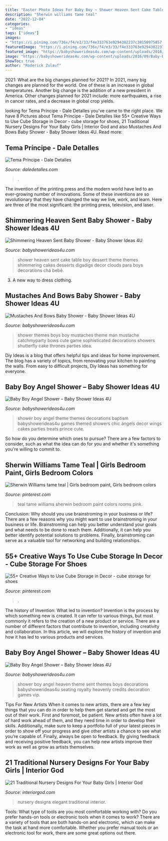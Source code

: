 ```yaml
---
title: "Easter Photo Ideas For Baby Boy ~ Shower Heaven Sent Cake Table Boy Dessert Theme Themes Shimmering Cakes Desserts Digsdigs Decor Clouds Para Boys Decorations Chá Bebê"
description: "Sherwin williams tame teal"
date: "2022-12-04"
categories:
- "ideas"
tags: ["ideas"]
images:
- "https://i.pinimg.com/736x/f4/e3/33/f4e333763e9294382237c38150975857.jpg"
featuredImage: "https://i.pinimg.com/736x/f4/e3/33/f4e333763e9294382237c38150975857.jpg"
featured_image: "https://babyshowerideas4u.com/wp-content/uploads/2016/08/Shimmering-Heaven-Sent-Baby-Shower-Layered-Cake.jpg"
image: "https://babyshowerideas4u.com/wp-content/uploads/2016/09/Baby-Boy-Angel-Shower-Vip-Seating-600x800.jpg"
ShowToc: true
author: "Roderick Zulauf"
---
```



2021: What are the big changes planned for 2021?
In 2021, many big changes are planned for the world. One of these is an increase in global temperatures. Another big change is the addition of a new president in America. Other changes planned for 2021 include: more earthquakes, a rise in cancer rates, and a decrease in global crop yields.

	

		
looking for Tema Príncipe - Dale Detalles you've came to the right place. We have 8 Pictures about Tema Príncipe - Dale Detalles like 55+ Creative Ways to Use Cube Storage in Decor - cube storage for shoes, 21 Traditional Nursery Designs For Your Baby Girls | Interior God and also Mustaches And Bows Baby Shower - Baby Shower Ideas 4U. Read more:
		
    
## Tema Príncipe - Dale Detalles

<img loading=lazy src="https://i0.wp.com/www.daledetalles.com/wp-content/uploads/2016/06/12-5.jpg" onerror="this.onerror=null;this.src='https://tse3.mm.bing.net/th?id=OIP.jIE4PsmSQFtww-imhzR5NgHaJ4&amp;pid=15.1';" alt="Tema Príncipe - Dale Detalles">

_Source: daledetalles.com_

>. 

	

The invention of the printing press and the modern world have led to an ever-growing number of innovations. Some of these inventions are so revolutionary that they have changed the way we live, work, and learn. Here are three of the most significant: the printing press, television, and laser.

    
## Shimmering Heaven Sent Baby Shower - Baby Shower Ideas 4U

<img loading=lazy src="https://babyshowerideas4u.com/wp-content/uploads/2016/08/Shimmering-Heaven-Sent-Baby-Shower-Layered-Cake.jpg" onerror="this.onerror=null;this.src='https://tse2.mm.bing.net/th?id=OIP.dLu2OoCYEQsWBS-NzCSR5gHaJ3&amp;pid=15.1';" alt="Shimmering Heaven Sent Baby Shower - Baby Shower Ideas 4U">

_Source: babyshowerideas4u.com_

>shower heaven sent cake table boy dessert theme themes shimmering cakes desserts digsdigs decor clouds para boys decorations chá bebê. 

	

3. A new way to dress clothing.

    
## Mustaches And Bows Baby Shower - Baby Shower Ideas 4U

<img loading=lazy src="https://babyshowerideas4u.com/wp-content/uploads/2016/05/Sophisticated-Mustaches-And-Bows-Baby-Shower-Tall-Cake-600x899.jpg" onerror="this.onerror=null;this.src='https://tse3.mm.bing.net/th?id=OIP.LDc9f1pqxYLtfHarzJMeCgHaLG&amp;pid=15.1';" alt="Mustaches And Bows Baby Shower - Baby Shower Ideas 4U">

_Source: babyshowerideas4u.com_

>shower themes boys boy mustaches theme man mustache catchmyparty bows cute game sophisticated decorations showers shutterfly cake thrones parties idea. 

	

Diy Ideas is a blog that offers helpful tips and ideas for home improvement. The blog has a variety of topics, from renovating your kitchen to painting the walls. From easy to difficult projects, Diy Ideas has something for everyone.

    
## Baby Boy Angel Shower – Baby Shower Ideas 4U

<img loading=lazy src="https://babyshowerideas4u.com/wp-content/uploads/2016/09/Baby-Boy-Angel-Shower-Treats.jpg" onerror="this.onerror=null;this.src='https://tse2.mm.bing.net/th?id=OIP.T-8HGmDi5PbRnC6bGIOMjAHaJ4&amp;pid=15.1';" alt="Baby Boy Angel Shower – Baby Shower Ideas 4U">

_Source: babyshowerideas4u.com_

>shower boy angel theme themes decorations baptism babyshowerideas4u games themed showers chic angels decor wings cakes parties treats prince cute. 

	

So how do you determine which ones to pursue? There are a few factors to consider, such as what the idea can do for you and whether it's something you're willing to commit to.

    
## Sherwin Williams Tame Teal | Girls Bedroom Paint, Girls Bedroom Colors

<img loading=lazy src="https://i.pinimg.com/736x/b1/75/8a/b1758a757c607d3167449e6abb707895.jpg" onerror="this.onerror=null;this.src='https://tse1.mm.bing.net/th?id=OIP.BikKvQw4QnnM3yje_uXOGwHaNK&amp;pid=15.1';" alt="Sherwin Williams tame teal | Girls bedroom paint, Girls bedroom colors">

_Source: pinterest.com_

>teal tame williams sherwin bedroom paint colors rooms pink. 

	

Conclusion: Why should you use brainstroming in your business or life?
There are a few reasons why you might want to use brainstroming in your business or life. Brainstroming can help you better understand your goals and what needs to be done to reach them. Additionally, it can help you better identify potential solutions to problems. Finally, brainstroming can serve as a valuable tool for networking and building relationships.

    
## 55+ Creative Ways To Use Cube Storage In Decor - Cube Storage For Shoes

<img loading=lazy src="https://i.pinimg.com/736x/f4/e3/33/f4e333763e9294382237c38150975857.jpg" onerror="this.onerror=null;this.src='https://tse4.mm.bing.net/th?id=OIP.P1JX55RMrfM_tQTiS1E6owHaJ3&amp;pid=15.1';" alt="55+ Creative Ways to Use Cube Storage in Decor - cube storage for shoes">

_Source: pinterest.com_

>. 

	

The history of Invention: What led to invention?
Invention is the process by which something new is created. It can refer to various things, but most commonly it refers to the creation of a new product or service. There are a number of different factors that contribute to invention, including creativity and collaboration. In this article, we will explore the history of invention and how it has led to various products and services.

    
## Baby Boy Angel Shower – Baby Shower Ideas 4U

<img loading=lazy src="https://babyshowerideas4u.com/wp-content/uploads/2016/09/Baby-Boy-Angel-Shower-Vip-Seating-600x800.jpg" onerror="this.onerror=null;this.src='https://tse3.mm.bing.net/th?id=OIP.zdnLthi-fgu34Ig2YHWjAwHaJ4&amp;pid=15.1';" alt="Baby Boy Angel Shower – Baby Shower Ideas 4U">

_Source: babyshowerideas4u.com_

>shower boy angel heaven theme sent themes boys decorations babyshowerideas4u seating royalty heavenly credits decoration games vip. 

	

Tips For New Artists
When it comes to new artists, there are a few key things that you can do in order to help them get started and get the most out of their work. First and foremost, be patient. New artists often have a lot of hard work ahead of them, and they need time in order to develop their skills. Additionally, make sure to keep a portfolio full of your latest pieces in order to show off your progress and give other artists a chance to see what you’re capable of. Finally, always be open to feedback. By giving feedback and receiving positive feedback, you can help new artists improve their work as well as grow as artists themselves.

    
## 21 Traditional Nursery Designs For Your Baby Girls | Interior God

<img loading=lazy src="http://interiorgod.com/wp-content/uploads/2016/11/Elegant-Baby-Nursery.jpg" onerror="this.onerror=null;this.src='https://tse2.mm.bing.net/th?id=OIP.kGDX0vDrAnCncWp5ymvwHwHaLH&amp;pid=15.1';" alt="21 Traditional Nursery Designs For Your Baby Girls | Interior God">

_Source: interiorgod.com_

>nursery designs elegant traditional interior. 

	

Tools: What type of tools are you most comfortable working with?
Do you prefer hands-on tools or electronic tools when it comes to work? There are a variety of tools that are both hands-on and electronic, which can make the task at hand more comfortable. Whether you prefer manual tools or an electronic tool for work, there are some great options out there.

